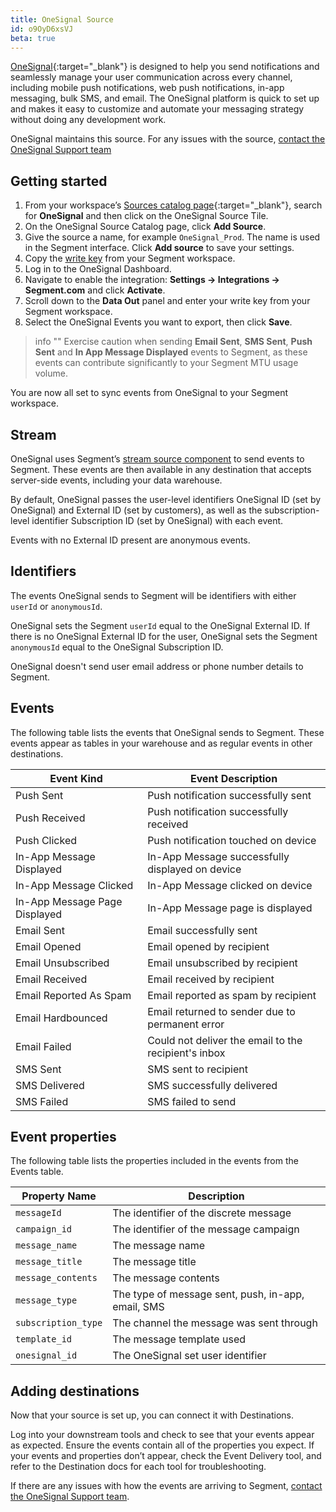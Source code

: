 ```yaml
---
title: OneSignal Source
id: o9OyD6xsVJ
beta: true
---
```


[OneSignal](https://onesignal.com){:target="_blank"} is designed to help you send notifications and seamlessly manage your user communication across every channel, including mobile push notifications, web push notifications, in-app messaging, bulk SMS, and email. The OneSignal platform is quick to set up and makes it easy to customize and automate your messaging strategy without doing any development work.

OneSignal maintains this source. For any issues with the source, [contact the OneSignal Support team](mailto:support@onesignal.com)


## Getting started

1. From your workspace’s [Sources catalog page](https://app.segment.com/goto-my-workspace/sources/catalog){:target="_blank"}, search for **OneSignal** and then click on the OneSignal Source Tile. 
2. On the OneSignal Source Catalog page, click **Add Source**.
3. Give the source a name, for example `OneSignal_Prod`. The name is used in the Segment interface. Click **Add source** to save your settings. 
4. Copy the [write key](/docs/connections/find-writekey) from your Segment workspace. 
5. Log in to the OneSignal Dashboard.
6. Navigate to enable the integration: **Settings -> Integrations -> Segment.com** and click **Activate**.
7. Scroll down to the **Data Out** panel and enter your write key from your Segment workspace. 
9. Select the OneSignal Events you want to export, then click **Save**. 


> info ""
> Exercise caution when sending **Email Sent**, **SMS Sent**, **Push Sent** and **In App Message Displayed** events to Segment, as these events can contribute significantly to your Segment MTU usage volume. 

You are now all set to sync events from OneSignal to your Segment workspace. 

## Stream

OneSignal uses Segment’s [stream source component](/docs/partners/streams/) to send events to Segment. These events are then available in any destination that accepts server-side events, including your data warehouse.

By default, OneSignal passes the user-level identifiers OneSignal ID (set by OneSignal) and External ID (set by customers), as well as the subscription-level identifier Subscription ID (set by OneSignal) with each event. 

Events with no External ID present are anonymous events.

## Identifiers

The events OneSignal sends to Segment will be identifiers with either `userId` or `anonymousId`.

OneSignal sets the Segment `userId` equal to the OneSignal External ID. If there is no OneSignal External ID for the user, OneSignal sets the Segment `anonymousId` equal to the OneSignal Subscription ID.

OneSignal doesn't send user email address or phone number details to Segment.


## Events

The following table lists the events that OneSignal sends to Segment. These events appear as tables in your warehouse and as regular events in other destinations. 

| Event Kind                    | Event Description                                    |
| ----------------------------- | ---------------------------------------------------- |
| Push Sent                     | Push notification successfully sent                  |
| Push Received                 | Push notification successfully received              |
| Push Clicked                  | Push notification touched on device                  |
| In-App Message Displayed      | In-App Message successfully displayed on device      |
| In-App Message Clicked        | In-App Message clicked on device                     |
| In-App Message Page Displayed | In-App Message page is displayed                     |
| Email Sent                    | Email successfully sent                              |
| Email Opened                  | Email opened by recipient                            |
| Email Unsubscribed            | Email unsubscribed by recipient                      |
| Email Received                | Email received by recipient                          |
| Email Reported As Spam        | Email reported as spam by recipient                  |
| Email Hardbounced             | Email returned to sender due to permanent error      |
| Email Failed                  | Could not deliver the email to the recipient's inbox |
| SMS Sent                      | SMS sent to recipient                                |
| SMS Delivered                 | SMS successfully delivered                           |
| SMS Failed                    | SMS failed to send                                   |

## Event properties

The following table lists the properties included in the events from the Events table.

| Property Name       | Description                                        |
| ------------------- | -------------------------------------------------- |
| `messageId`         | The identifier of the discrete message             |
| `campaign_id`       | The identifier of the message campaign             |
| `message_name`      | The message name                                   |
| `message_title`     | The message title                                  |
| `message_contents`  | The message contents                               |
| `message_type`      | The type of message sent, push, in-app, email, SMS |
| `subscription_type` | The channel the message was sent through           |
| `template_id`       | The message template used                          |
| `onesignal_id`      | The OneSignal set user identifier                  |



## Adding destinations

Now that your source is set up, you can connect it with Destinations.

Log into your downstream tools and check to see that your events appear as expected. Ensure the events contain all of the properties you expect. If your events and properties don’t appear, check the Event Delivery tool, and refer to the Destination docs for each tool for troubleshooting.

If there are any issues with how the events are arriving to Segment, [contact the OneSignal Support team](mailto:support@onesignal.com).